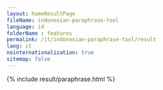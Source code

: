 ```yaml
---
layout: homeResultPage
fileName: indonesian-paraphrase-tool
language: id
folderName : features
permalink: /it/indonesian-paraphrase-tool/result
lang: it
nointernationalization: true
sitemap: false
---
```

{% include result/paraphrase.html %}

<script src="/js/result/paraprashing.js" data-foldername="{{page.folderName}}" data-lang="{{page.lang}}"></script>
